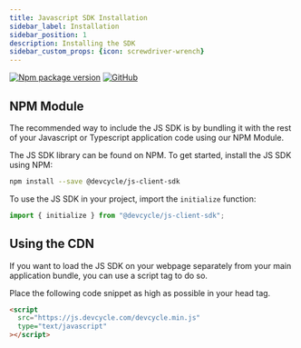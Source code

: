```yaml
---
title: Javascript SDK Installation
sidebar_label: Installation
sidebar_position: 1
description: Installing the SDK
sidebar_custom_props: {icon: screwdriver-wrench}
---
```

[![Npm package version](https://badgen.net/npm/v/@devcycle/js-client-sdk)](https://www.npmjs.com/package/@devcycle/js-client-sdk)
[![GitHub](https://img.shields.io/github/stars/devcyclehq/js-sdks.svg?style=social&label=Star&maxAge=2592000)](https://github.com/devcyclehq/js-sdks)


## NPM Module

The recommended way to include the JS SDK is by bundling it with the rest of your Javascript or Typescript application code using our NPM Module.

The JS SDK library can be found on NPM. To get started, install the JS SDK using NPM:

```bash
npm install --save @devcycle/js-client-sdk
```

To use the JS SDK in your project, import the `initialize` function:

```js
import { initialize } from "@devcycle/js-client-sdk";
```

## Using the CDN

If you want to load the JS SDK on your webpage separately from your main application bundle, you can use a script tag to do so.

Place the following code snippet as high as possible in your head tag.

```html
<script
  src="https://js.devcycle.com/devcycle.min.js"
  type="text/javascript"
></script>
```
